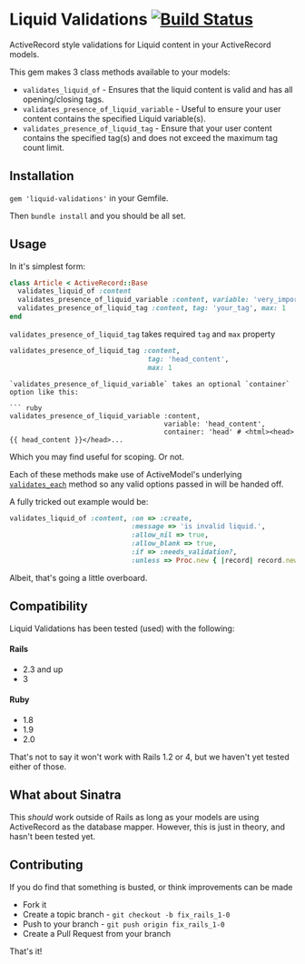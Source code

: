 # Liquid Validations [![Build Status](https://travis-ci.org/bigcartel/liquid-validations.png)](https://travis-ci.org/bigcartel/liquid-validations)

ActiveRecord style validations for Liquid content in your ActiveRecord models.

This gem makes 3 class methods available to your models:
  * `validates_liquid_of` - Ensures that the liquid content is valid and has all opening/closing tags.
  * `validates_presence_of_liquid_variable` - Useful to ensure your user content contains the specified Liquid variable(s).
  * `validates_presence_of_liquid_tag` - Ensure that your user content contains the specified tag(s) and does not exceed the maximum tag count limit.
  

## Installation

`gem 'liquid-validations'` in your Gemfile.

Then `bundle install` and you should be all set.


## Usage

In it's simplest form:

``` ruby
class Article < ActiveRecord::Base
  validates_liquid_of :content
  validates_presence_of_liquid_variable :content, variable: 'very_important_variable'
  validates_presence_of_liquid_tag :content, tag: 'your_tag', max: 1
end
```

`validates_presence_of_liquid_tag` takes required `tag` and `max` property

``` ruby
validates_presence_of_liquid_tag :content, 
                                  tag: 'head_content', 
                                  max: 1
```

```
`validates_presence_of_liquid_variable` takes an optional `container` option like this:

``` ruby
validates_presence_of_liquid_variable :content, 
                                      variable: 'head_content', 
                                      container: 'head' # <html><head>{{ head_content }}</head>...
```

Which you may find useful for scoping. Or not.



Each of these methods make use of ActiveModel's underlying [`validates_each`](http://apidock.com/rails/ActiveModel/Validations/ClassMethods/validates_each) method so any valid options passed in will be handed off.

A fully tricked out example would be:

``` ruby
validates_liquid_of :content, :on => :create, 
                              :message => 'is invalid liquid.', 
                              :allow_nil => true, 
                              :allow_blank => true, 
                              :if => :needs_validation?,
                              :unless => Proc.new { |record| record.new_record? }
```

Albeit, that's going a little overboard.


## Compatibility

Liquid Validations has been tested (used) with the following:

#### Rails
 * 2.3 and up
 * 3

#### Ruby
 * 1.8
 * 1.9
 * 2.0

That's not to say it won't work with Rails 1.2 or 4, but we haven't yet tested either of those.

## What about Sinatra

This *should* work outside of Rails as long as your models are using ActiveRecord as the database mapper. However, this is just in theory, and hasn't been tested yet.


## Contributing

If you do find that something is busted, or think improvements can be made

 * Fork it
 * Create a topic branch - `git checkout -b fix_rails_1-0`
 * Push to your branch - `git push origin fix_rails_1-0`
 * Create a Pull Request from your branch

That's it!
